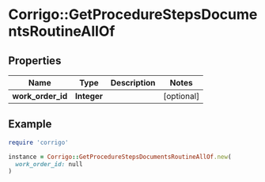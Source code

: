 # Corrigo::GetProcedureStepsDocumentsRoutineAllOf

## Properties

| Name | Type | Description | Notes |
| ---- | ---- | ----------- | ----- |
| **work_order_id** | **Integer** |  | [optional] |

## Example

```ruby
require 'corrigo'

instance = Corrigo::GetProcedureStepsDocumentsRoutineAllOf.new(
  work_order_id: null
)
```

